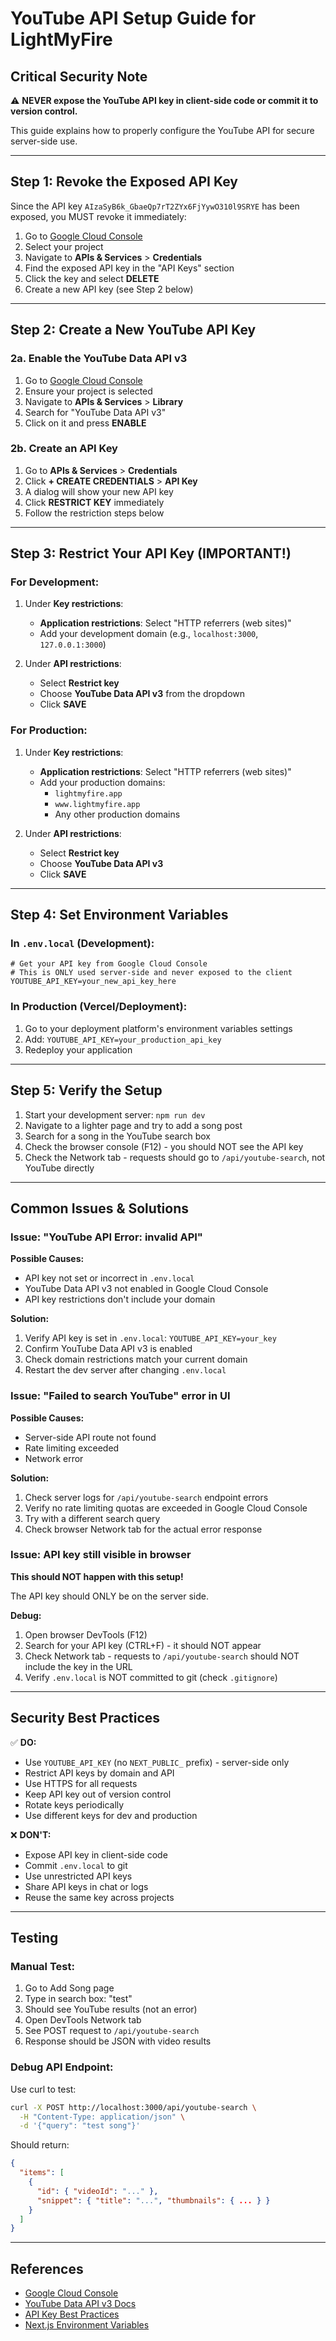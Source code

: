# YouTube API Setup Guide for LightMyFire

## Critical Security Note

⚠️ **NEVER expose the YouTube API key in client-side code or commit it to version control.**

This guide explains how to properly configure the YouTube API for secure server-side use.

---

## Step 1: Revoke the Exposed API Key

Since the API key `AIzaSyB6k_GbaeQp7rT2ZYx6FjYywO310l9SRYE` has been exposed, you MUST revoke it immediately:

1. Go to [Google Cloud Console](https://console.cloud.google.com)
2. Select your project
3. Navigate to **APIs & Services** > **Credentials**
4. Find the exposed API key in the "API Keys" section
5. Click the key and select **DELETE**
6. Create a new API key (see Step 2 below)

---

## Step 2: Create a New YouTube API Key

### 2a. Enable the YouTube Data API v3

1. Go to [Google Cloud Console](https://console.cloud.google.com)
2. Ensure your project is selected
3. Navigate to **APIs & Services** > **Library**
4. Search for "YouTube Data API v3"
5. Click on it and press **ENABLE**

### 2b. Create an API Key

1. Go to **APIs & Services** > **Credentials**
2. Click **+ CREATE CREDENTIALS** > **API Key**
3. A dialog will show your new API key
4. Click **RESTRICT KEY** immediately
5. Follow the restriction steps below

---

## Step 3: Restrict Your API Key (IMPORTANT!)

### For Development:

1. Under **Key restrictions**:
   - **Application restrictions**: Select "HTTP referrers (web sites)"
   - Add your development domain (e.g., `localhost:3000`, `127.0.0.1:3000`)

2. Under **API restrictions**:
   - Select **Restrict key**
   - Choose **YouTube Data API v3** from the dropdown
   - Click **SAVE**

### For Production:

1. Under **Key restrictions**:
   - **Application restrictions**: Select "HTTP referrers (web sites)"
   - Add your production domains:
     - `lightmyfire.app`
     - `www.lightmyfire.app`
     - Any other production domains

2. Under **API restrictions**:
   - Select **Restrict key**
   - Choose **YouTube Data API v3**
   - Click **SAVE**

---

## Step 4: Set Environment Variables

### In `.env.local` (Development):

```env
# Get your API key from Google Cloud Console
# This is ONLY used server-side and never exposed to the client
YOUTUBE_API_KEY=your_new_api_key_here
```

### In Production (Vercel/Deployment):

1. Go to your deployment platform's environment variables settings
2. Add: `YOUTUBE_API_KEY=your_production_api_key`
3. Redeploy your application

---

## Step 5: Verify the Setup

1. Start your development server: `npm run dev`
2. Navigate to a lighter page and try to add a song post
3. Search for a song in the YouTube search box
4. Check the browser console (F12) - you should NOT see the API key
5. Check the Network tab - requests should go to `/api/youtube-search`, not YouTube directly

---

## Common Issues & Solutions

### Issue: "YouTube API Error: invalid API"

**Possible Causes:**
- API key not set or incorrect in `.env.local`
- YouTube Data API v3 not enabled in Google Cloud Console
- API key restrictions don't include your domain

**Solution:**
1. Verify API key is set in `.env.local`: `YOUTUBE_API_KEY=your_key`
2. Confirm YouTube Data API v3 is enabled
3. Check domain restrictions match your current domain
4. Restart the dev server after changing `.env.local`

### Issue: "Failed to search YouTube" error in UI

**Possible Causes:**
- Server-side API route not found
- Rate limiting exceeded
- Network error

**Solution:**
1. Check server logs for `/api/youtube-search` endpoint errors
2. Verify no rate limiting quotas are exceeded in Google Cloud Console
3. Try with a different search query
4. Check browser Network tab for the actual error response

### Issue: API key still visible in browser

**This should NOT happen with this setup!**

The API key should ONLY be on the server side.

**Debug:**
1. Open browser DevTools (F12)
2. Search for your API key (CTRL+F) - it should NOT appear
3. Check Network tab - requests to `/api/youtube-search` should NOT include the key in the URL
4. Verify `.env.local` is NOT committed to git (check `.gitignore`)

---

## Security Best Practices

✅ **DO:**
- Use `YOUTUBE_API_KEY` (no `NEXT_PUBLIC_` prefix) - server-side only
- Restrict API keys by domain and API
- Use HTTPS for all requests
- Keep API key out of version control
- Rotate keys periodically
- Use different keys for dev and production

❌ **DON'T:**
- Expose API key in client-side code
- Commit `.env.local` to git
- Use unrestricted API keys
- Share API keys in chat or logs
- Reuse the same key across projects

---

## Testing

### Manual Test:
1. Go to Add Song page
2. Type in search box: "test"
3. Should see YouTube results (not an error)
4. Open DevTools Network tab
5. See POST request to `/api/youtube-search`
6. Response should be JSON with video results

### Debug API Endpoint:
Use curl to test:
```bash
curl -X POST http://localhost:3000/api/youtube-search \
  -H "Content-Type: application/json" \
  -d '{"query": "test song"}'
```

Should return:
```json
{
  "items": [
    {
      "id": { "videoId": "..." },
      "snippet": { "title": "...", "thumbnails": { ... } }
    }
  ]
}
```

---

## References

- [Google Cloud Console](https://console.cloud.google.com)
- [YouTube Data API v3 Docs](https://developers.google.com/youtube/v3)
- [API Key Best Practices](https://cloud.google.com/docs/authentication/api-keys)
- [Next.js Environment Variables](https://nextjs.org/docs/basic-features/environment-variables)
